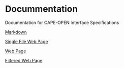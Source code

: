 # Docummentation
Documentation for CAPE-OPEN Interface Specifications

[Markdown](/docs/Markdown/Manager-Common-Interface-Specification.md)

[Single File Web Page](docs/SingleFileWebPage/Manager.htm)

[Web Page](docs/WebPage/Manager.htm)

[Filtered Web Page](docs/FilteredWebPage/Manager.htm)
